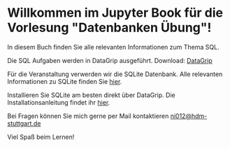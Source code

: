 # Willkommen im Jupyter Book für die Vorlesung "Datenbanken Übung"!

In diesem Buch finden Sie alle relevanten Informationen zum Thema SQL.

Die SQL Aufgaben werden in DataGrip ausgeführt.
Download: [DataGrip](https://www.jetbrains.com/datagrip/)

Für die Veranstaltung verwerden wir die SQLite Datenbank.
Alle relevanten Informationen zu SQLite finden Sie [hier](https://www.sqlite.org/index.html).

Installieren Sie SQLite am besten direkt über DataGrip.
Die Installationsanleitung findet ihr [hier](https://www.jetbrains.com/help/datagrip/connecting-to-a-database.html#connect-to-sqlite).

Bei Fragen können Sie mich gerne per Mail kontaktieren ni012@hdm-stuttgart.de

Viel Spaß beim Lernen!